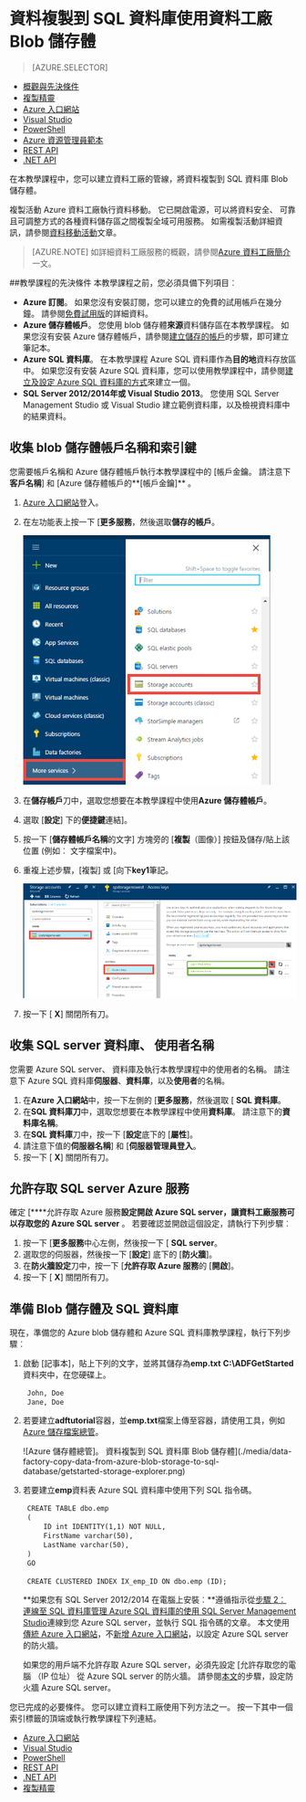 <properties
    pageTitle="資料複製到 SQL 資料庫 Blob 儲存體 |Microsoft Azure"
    description="本教學課程教您如何使用 Azure 資料工廠管道的複製活動，將資料複製到 SQL 資料庫 Blob 儲存體。"
    Keywords="blob sql，blob 儲存體中，複製資料"
    services="data-factory"
    documentationCenter=""
    authors="spelluru"
    manager="jhubbard"
    editor="monicar"/>

<tags
    ms.service="data-factory"
    ms.workload="data-services"
    ms.tgt_pltfrm="na"
    ms.devlang="na"
    ms.topic="article" 
    ms.date="09/26/2016"
    ms.author="spelluru"/>

# <a name="copy-data-from-blob-storage-to-sql-database-using-data-factory"></a>資料複製到 SQL 資料庫使用資料工廠 Blob 儲存體 
> [AZURE.SELECTOR]
- [概觀與先決條件](data-factory-copy-data-from-azure-blob-storage-to-sql-database.md)
- [複製精靈](data-factory-copy-data-wizard-tutorial.md)
- [Azure 入口網站](data-factory-copy-activity-tutorial-using-azure-portal.md)
- [Visual Studio](data-factory-copy-activity-tutorial-using-visual-studio.md)
- [PowerShell](data-factory-copy-activity-tutorial-using-powershell.md)
- [Azure 資源管理員範本](data-factory-copy-activity-tutorial-using-azure-resource-manager-template.md)
- [REST API](data-factory-copy-activity-tutorial-using-rest-api.md)
- [.NET API](data-factory-copy-activity-tutorial-using-dotnet-api.md)


在本教學課程中，您可以建立資料工廠的管線，將資料複製到 SQL 資料庫 Blob 儲存體。

複製活動 Azure 資料工廠執行資料移動。 它已開啟電源，可以將資料安全、 可靠且可調整方式的各種資料儲存區之間複製全域可用服務。 如需複製活動詳細資訊，請參閱[資料移動活動](data-factory-data-movement-activities.md)文章。  

> [AZURE.NOTE] 如詳細資料工廠服務的概觀，請參閱[Azure 資料工廠簡介](data-factory-introduction.md)一文。

##<a name="prerequisites-for-the-tutorial"></a>教學課程的先決條件
本教學課程之前，您必須具備下列項目︰

- **Azure 訂閱**。  如果您沒有安裝訂閱，您可以建立的免費的試用帳戶在幾分鐘。 請參閱[免費試用版](http://azure.microsoft.com/pricing/free-trial/)的詳細資料。
- **Azure 儲存體帳戶**。 您使用 blob 儲存體**來源**資料儲存區在本教學課程。 如果您沒有安裝 Azure 儲存體帳戶，請參閱[建立儲存的帳戶](../storage/storage-create-storage-account.md#create-a-storage-account)的步驟，即可建立筆記本。
- **Azure SQL 資料庫**。 在本教學課程 Azure SQL 資料庫作為**目的地**資料存放區中。 如果您沒有安裝 Azure SQL 資料庫，您可以使用教學課程中，請參閱[建立及設定 Azure SQL 資料庫的方式](../sql-database/sql-database-get-started.md)來建立一個。
- **SQL Server 2012/2014年或 Visual Studio 2013**。 您使用 SQL Server Management Studio 或 Visual Studio 建立範例資料庫，以及檢視資料庫中的結果資料。  

## <a name="collect-blob-storage-account-name-and-key"></a>收集 blob 儲存體帳戶名稱和索引鍵 
您需要帳戶名稱和 Azure 儲存體帳戶執行本教學課程中的 [帳戶金鑰。 請注意下**客戶名稱**] 和 [Azure 儲存體帳戶的**[帳戶金鑰]** 。

1. [Azure 入口網站](https://portal.azure.com/)登入。
2. 在左功能表上按一下 [**更多服務**，然後選取**儲存的帳戶**。

    ![瀏覽-儲存帳戶](media\data-factory-copy-data-from-azure-blob-storage-to-sql-database\browse-storage-accounts.png)
3. 在**儲存帳戶**刀中，選取您想要在本教學課程中使用**Azure 儲存體帳戶**。
4. 選取 [**設定**] 下的**便捷鍵**連結]。
5.  按一下 [**儲存體帳戶名稱**的文字] 方塊旁的 [**複製**（圖像）] 按鈕及儲存/貼上該位置 (例如︰ 文字檔案中)。
6. 重複上述步驟，[複製] 或 [向下**key1**筆記。
    
    ![儲存便捷鍵](media\data-factory-copy-data-from-azure-blob-storage-to-sql-database\storage-access-key.png)
7. 按一下 [ **X**] 關閉所有刀。

## <a name="collect-sql-server-database-user-names"></a>收集 SQL server 資料庫、 使用者名稱
您需要 Azure SQL server、 資料庫及執行本教學課程中的使用者的名稱。 請注意下 Azure SQL 資料庫**伺服器**、**資料庫**，以及**使用者**的名稱。

1. 在**Azure 入口網站**中，按一下左側的 [**更多服務**，然後選取 [ **SQL 資料庫**。
2. 在**SQL 資料庫刀**中，選取您想要在本教學課程中使用**資料庫**。 請注意下的**資料庫名稱**。  
3. 在**SQL 資料庫**刀中，按一下 [**設定**底下的 [**屬性**]。
4. 請注意下值的**伺服器名稱**] 和 [**伺服器管理員登入**。
5. 按一下 [ **X**] 關閉所有刀。

## <a name="allow-azure-services-to-access-sql-server"></a>允許存取 SQL server Azure 服務 
確定 [****允許存取 Azure 服務**設定開啟 Azure SQL server，讓資料工廠服務可以存取您的 Azure SQL server** 。 若要確認並開啟這個設定，請執行下列步驟︰

1. 按一下 [**更多服務**中心左側，然後按一下 [ **SQL server**。
2. 選取您的伺服器，然後按一下 [**設定**] 底下的 [**防火牆**]。 
4. 在**防火牆設定**刀中，按一下 [**允許存取 Azure 服務**的 [**開啟**]。
5. 按一下 [ **X**] 關閉所有刀。

## <a name="prepare-blob-storage-and-sql-database"></a>準備 Blob 儲存體及 SQL 資料庫 
現在，準備您的 Azure blob 儲存體和 Azure SQL 資料庫教學課程，執行下列步驟︰  

1. 啟動 [記事本]，貼上下列的文字，並將其儲存為**emp.txt** **C:\ADFGetStarted**資料夾中，在您硬碟上。

        John, Doe
        Jane, Doe

2. 若要建立**adftutorial**容器，並**emp.txt**檔案上傳至容器，請使用工具，例如[Azure 儲存檔案總管](https://azurestorageexplorer.codeplex.com/)。

    ![Azure 儲存體總管]。 資料複製到 SQL 資料庫 Blob 儲存體](./media/data-factory-copy-data-from-azure-blob-storage-to-sql-database/getstarted-storage-explorer.png)
3. 若要建立**emp**資料表 Azure SQL 資料庫中使用下列 SQL 指令碼。  


        CREATE TABLE dbo.emp
        (
            ID int IDENTITY(1,1) NOT NULL,
            FirstName varchar(50),
            LastName varchar(50),
        )
        GO

        CREATE CLUSTERED INDEX IX_emp_ID ON dbo.emp (ID);

    **如果您有 SQL Server 2012/2014 在電腦上安裝︰**遵循指示從[步驟 2︰ 連線至 SQL 資料庫管理 Azure SQL 資料庫的使用 SQL Server Management Studio](../sql-database/sql-database-manage-azure-ssms.md#Step2)連線到您 Azure SQL server，並執行 SQL 指令碼的文章。 本文使用[傳統 Azure 入口網站](http://manage.windowsazure.com)，不[新增 Azure 入口網站](https://portal.azure.com)，以設定 Azure SQL server 的防火牆。

    如果您的用戶端不允許存取 Azure SQL server，必須先設定 [允許存取您的電腦 （IP 位址） 從 Azure SQL server 的防火牆。 請參閱[本文](../sql-database/sql-database-configure-firewall-settings.md)的步驟，設定防火牆 Azure SQL server。

您已完成的必要條件。 您可以建立資料工廠使用下列方法之一。 按一下其中一個索引標籤的頂端或執行教學課程下列連結。     

- [Azure 入口網站](data-factory-copy-activity-tutorial-using-azure-portal.md)
- [Visual Studio](data-factory-copy-activity-tutorial-using-visual-studio.md)
- [PowerShell](data-factory-copy-activity-tutorial-using-powershell.md)
- [REST API](data-factory-copy-activity-tutorial-using-rest-api.md)
- [.NET API](data-factory-copy-activity-tutorial-using-dotnet-api.md)
- [複製精靈](data-factory-copy-data-wizard-tutorial.md)
